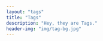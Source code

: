 ```yaml
---
layout: "tags"
title: "Tags"
description: "Hey, they are Tags."
header-img: "img/tag-bg.jpg"
---
```

